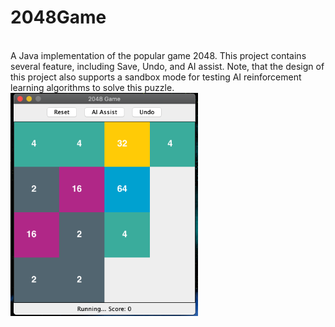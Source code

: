 # 2048Game
<br>
A Java implementation of the popular game 2048. This project contains several feature, including Save, Undo, and AI assist. Note, that the design of this project also supports a sandbox mode for testing AI reinforcement learning algorithms to solve this puzzle.

<img src="https://github.com/Orang-utan/2048Game/blob/master/img/demo.png" width="300">
